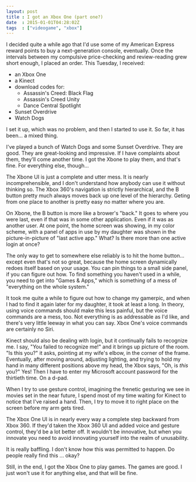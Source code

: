 ```yaml
---
layout: post
title : I got an Xbox One (part one?)
date  : 2015-01-01T04:28:02Z
tags  : ["videogame", "xbox"]
---
```

I decided quite a while ago that I'd use some of my American Express reward
points to buy a next-generation console, eventually.  Once the intervals
between my compulsive price-checking and review-reading grew short enough, I
placed an order.  This Tuesday, I received:

* an Xbox One
* a Kinect
* download codes for:
    * Assassin's Creed: Black Flag
    * Assassin's Creed Unity
    * Dance Central Spotlight
* Sunset Overdrive
* Watch Dogs

I set it up, which was no problem, and then I started to use it.  So far, it
has been… a mixed thing.

I've played a bunch of Watch Dogs and some Sunset Overdrive.  They are good.
They are great-looking and impressive.  If I have complaints about them,
they'll come another time.  I got the Xbone to play them, and that's fine.  For
everything else, though…

The Xbone UI is just a complete and utter mess.  It is nearly incomprehensible,
and I don't understand how anybody can use it without thinking so.  The Xbox
360's navigation is strictly hierarchical, and the B button pretty much always
moves back up one level of the hierarchy.  Geting from one place to another is
pretty easy no matter where you are.

On Xbone, the B button is more like a brower's "back."  It goes to where you
were last, even if that was in some other application.  Even if it was as
another user.  At one point, the home screen was showing, in my color scheme,
with a panel of apps in use by my daughter was shown in the picture-in-picture
of "last active app."  What?  Is there more than one active login at once?

The only way to get to somewhere else reliably is to hit the home button…
except even that's not so great, because the home screen dynamically redoes
itself based on your usage.  You can pin things to a small side panel, if you
can figure out how.  To find something you haven't used in a while, you need to
get into "Games & Apps," which is something of a mess of "everything on the
whole system."

It took me quite a while to figure out how to change my gamerpic, and when I
had to find it again later for my daughter, it took at least a long.  In
theory, using voice commands should make this less painful, but the voice
commands are a mess, too.  Not everything is as addressable as I'd like, and
there's very little leeway in what you can say.  Xbox One's voice commands are
certainly no Siri.

Kinect should also be dealing with login, but it continually fails to recognize
me.  I say, "You failed to recognize me!" and it brings up picture of the room.
"Is this you?" it asks, pointing at my wife's elbow, in the corner of the
frame.  Eventually, after moving around, adjusting lighting, and trying to hold
my hand in many different positions above my head, the Xbox says, "Oh, is
*this* you?"  Yes!  Then I have to enter my Microsoft account password for the
thirtieth time.  On a d-pad.

When I try to use gesture control, imagining the frenetic gesturing we see in
movies set in the near future, I spend most of my time waiting for Kinect to
notice that I've raised a hand.  Then, I try to move it to right place on the
screen before my arm gets tired.

The Xbox One UI is in nearly every way a complete step backward from Xbox 360.
If they'd taken the Xbox 360 UI and added voice and gesture control, they'd be
a lot better off.  It wouldn't be innovative, but when you innovate you need to
avoid innovating yourself into the realm of unusability.

It is really baffling.  I don't know how this was permitted to happen.  Do
people really find this … okay?

Still, in the end, I got the Xbox One to play games.  The games are good.  I
just won't use it for anything else, and that will be fine.

